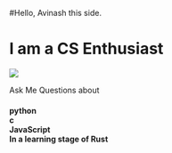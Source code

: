 #Hello, Avinash this side.

<h1>
I am a CS Enthusiast
  </h1>
 <img src = https://source.unsplash.com/1200x400/?web-development >
 <html>
 <script src="https://unpkg.com/feather-icons"></script>
 <script src="https://cdn.jsdelivr.net/npm/feather-icons/dist/feather.min.js"></script>
 <html>
<p>
Ask Me Questions about
<h4>
    python<br>
    c<br>
    JavaScript<br>
    In a learning stage of Rust<br>
    
  </h4></p>
  
